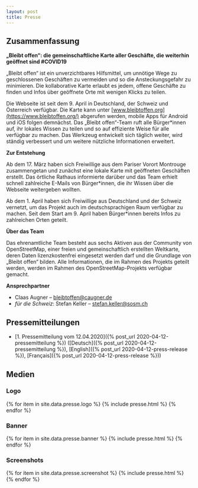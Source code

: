 ```yaml
---
layout: post
title: Presse
---
```


## Zusammenfassung

**„Bleibt offen“: die gemeinschaftliche Karte aller Geschäfte, die weiterhin geöffnet sind #COVID19**

„Bleibt offen“ ist ein unverzichtbares Hilfsmittel, um unnötige Wege zu geschlossenen Geschäften zu vermeiden und so die Ansteckungsgefahr zu minimieren. Die kollaborative Karte erlaubt es jedem, offene Geschäfte zu finden und Infos über geöffnete Orte mit wenigen Klicks zu teilen.

Die Webseite ist seit dem 9. April in Deutschland, der Schweiz und Österreich verfügbar. Die Karte kann unter [www.bleibtoffen.org](https://www.bleibtoffen.org/) abgerufen werden, mobile Apps für Android und iOS folgen demnächst. Das „Bleibt offen“-Team ruft alle Bürger\*innen auf, ihr lokales Wissen zu teilen und so auf effiziente Weise für alle verfügbar zu machen. Das Werkzeug entwickelt sich täglich weiter, wird ständig verbessert und um weitere nützliche Informationen erweitert.

**Zur Entstehung**

Ab dem 17. März haben sich Freiwillige aus dem Pariser Vorort Montrouge zusammengetan und zunächst eine lokale Karte mit geöffneten Geschäften erstellt. Das örtliche Rathaus informierte darüber und das Team erhielt schnell zahlreiche E-Mails von Bürger\*innen, die ihr Wissen über die Webseite weitergeben wollten.

Ab dem 1. April haben sich Freiwillige aus Deutschland und der Schweiz vernetzt, um das Projekt auch im deutschsprachigen Raum verfügbar zu machen. Seit dem Start am 9. April haben Bürger\*innen bereits Infos zu zahlreichen Orten geteilt.

**Über das Team**

Das ehrenamtliche Team besteht aus sechs Aktiven aus der Community von OpenStreetMap, einer freien und gemeinschaftlich erstellten Weltkarte, deren Daten lizenzkostenfrei eingesetzt werden darf und die Grundlage von „Bleibt offen“ bilden. Alle Informationen, die im Rahmen des Projekts geteilt werden, werden im Rahmen des OpenStreetMap-Projekts verfügbar gemacht.


**Ansprechpartner**

* Claas Augner – [bleibtoffen@caugner.de](mailto:bleibtoffen@caugner.de)
* *für die Schweiz*: Stefan Keller – [stefan.keller@sosm.ch](mailto:bleibtoffen@caugner.de)

## Pressemitteilungen

* [1. Pressemitteilung vom 12.04.2020]({% post_url 2020-04-12-pressemitteilung %}) ([Deutsch]({% post_url 2020-04-12-pressemitteilung %}), [English]({% post_url 2020-04-12-press-release %}), [Français]({% post_url 2020-04-12-press-release %}))

## Medien

### Logo
{% for item in site.data.presse.logo %}
{% include presse.html %}
{% endfor %}

### Banner

{% for item in site.data.presse.banner %}
{% include presse.html %}
{% endfor %}

### Screenshots

{% for item in site.data.presse.screenshot %}
{% include presse.html %}
{% endfor %}